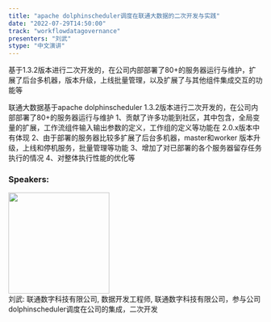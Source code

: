 ```yaml
---
title: "apache dolphinscheduler调度在联通大数据的二次开发与实践"
date: "2022-07-29T14:50:00"
track: "workflowdatagovernance"
presenters: "刘武"
stype: "中文演讲"
---
```

基于1.3.2版本进行二次开发的，在公司内部部署了80+的服务器运行与维护，扩展了后台多机器，版本升级，上线批量管理，以及扩展了与其他组件集成交互的功能等

联通大数据基于apache dolphinscheduler 1.3.2版本进行二次开发的，在公司内部部署了80+的服务器运行与维护
1、贡献了许多功能到社区，其中包含，全局变量的扩展，工作流组件输入输出参数的定义，工作组的定义等功能在 2.0.x版本中有体现
2、由于部署的服务器比较多扩展了后台多机器，master和worker 版本升级，上线和停机服务，批量管理等功能
3、增加了对已部署的各个服务器留存任务执行的情况
4、对整体执行性能的优化等
 ### Speakers: 
 <img src="images/speaker/1090.png" width="200" /><br>刘武: 联通数字科技有限公司, 数据开发工程师, 联通数字科技有限公司，参与公司dolphinscheduler调度在公司的集成，二次开发

 